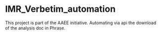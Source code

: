 # IMR_Verbetim_automation
This project is part of the AAEE initiative. Automating via api the download of the analysis doc in Phrase.
